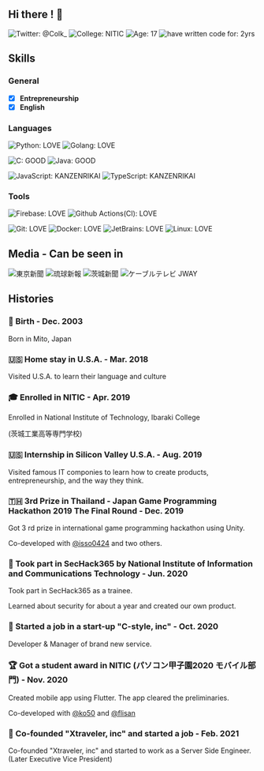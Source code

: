 ## Hi there ! 👋

![Twitter: @Colk_](https://img.shields.io/badge/Twiter-@Colk__-blue?style=for-the-badge)
![College: NITIC](https://img.shields.io/badge/School-NITIC-red?style=for-the-badge)
![Age: 17](https://img.shields.io/badge/Age-17-orange?style=for-the-badge)
![have written code for: 2yrs](https://img.shields.io/badge/Have_written_code_for-2_yrs-critical?style=for-the-badge)

## Skills
### General
- [x] **Entrepreneurship**
- [x] **English**

### Languages
![Python: LOVE](https://img.shields.io/badge/Python-LOVE-blue?style=for-the-badge)
![Golang: LOVE](https://img.shields.io/badge/Golang-LOVE-blue?style=for-the-badge)

![C: GOOD](https://img.shields.io/badge/C-GOOD-orange?style=for-the-badge)
![Java: GOOD](https://img.shields.io/badge/Java-GOOD-orange?style=for-the-badge)

![JavaScript: KANZENRIKAI](https://img.shields.io/badge/JavaScript-LEARNING-green?style=for-the-badge)
![TypeScript: KANZENRIKAI](https://img.shields.io/badge/TypeScript-LEARNING-green?style=for-the-badge)

### Tools
![Firebase: LOVE](https://img.shields.io/badge/Firebase-LOVE-blue?style=for-the-badge)
![Github Actions(CI): LOVE](https://img.shields.io/badge/Github_Actions_(CI)-LOVE-blue?style=for-the-badge)

![Git: LOVE](https://img.shields.io/badge/Git-LOVE-blue?style=for-the-badge)
![Docker: LOVE](https://img.shields.io/badge/Docker-LOVE-blue?style=for-the-badge)
![JetBrains: LOVE](https://img.shields.io/badge/JetBrains_IDE-LOVE-blue?style=for-the-badge)
![Linux: LOVE](https://img.shields.io/badge/Linux-LOVE-blue?style=for-the-badge)

## Media - Can be seen in
![東京新聞](https://img.shields.io/badge/-東京新聞-orange?style=for-the-badge)
![琉球新報](https://img.shields.io/badge/-琉球新報-orange?style=for-the-badge)
![茨城新聞](https://img.shields.io/badge/-茨城新聞-orange?style=for-the-badge)
![ケーブルテレビ JWAY](https://img.shields.io/badge/-ケーブルテレビ_JWAY-orange?style=for-the-badge)

## Histories
### 🎂 Birth - Dec. 2003
Born in Mito, Japan

### 🇺🇸 Home stay in U.S.A. - Mar. 2018
Visited U.S.A. to learn their language and culture

### 🎓️ Enrolled in NITIC - Apr. 2019
Enrolled in National Institute of Technology, Ibaraki College

(茨城工業高等専門学校)

### 🇺🇸 Internship in Silicon Valley U.S.A. - Aug. 2019
Visited famous IT componies to learn how to create products, entrepreneurship, and the way they think.

### 🇹🇭 3rd Prize in Thailand - Japan Game Programming Hackathon 2019 The Final Round - Dec. 2019
Got 3 rd prize in international game programming hackathon using Unity.

Co-developed with [@isso0424](https://github.com/isso0424) and two others.

### 🔑 Took part in SecHack365 by National Institute of Information and Communications Technology - Jun. 2020
Took part in SecHack365 as a trainee.

Learned about security for about a year and created our own product.

### 🏢 Started a job in a start-up "C-style, inc" - Oct. 2020
Developer & Manager of brand new service.

### 🏆 Got a student award in NITIC (パソコン甲子園2020 モバイル部門) - Nov. 2020
Created mobile app using Flutter. The app cleared the preliminaries.

Co-developed with [@ko50](https://github.com/ko50) and [@flisan](https://github.com/flisan)

### 🏢 Co-founded "Xtraveler, inc" and started a job - Feb. 2021
Co-founded "Xtraveler, inc" and started to work as a Server Side Engineer.
(Later Executive Vice President)
